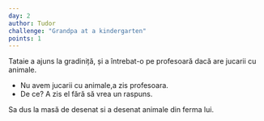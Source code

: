 ```yaml
---
day: 2
author: Tudor
challenge: "Grandpa at a kindergarten"
points: 1
---
```


Tataie a ajuns la gradiniță, și a întrebat-o pe profesoară dacă are jucarii cu animale. 
- Nu avem jucarii cu animale,a zis profesoara. 
- De ce? A zis el fără să vrea un raspuns. 

Sa dus la masă de desenat si a desenat animale din ferma lui.
